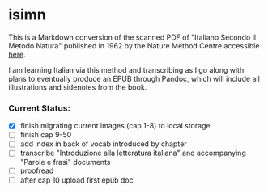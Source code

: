 # isimn

This is a Markdown conversion of the scanned PDF of "Italiano Secondo il Metodo Natura" published in 1962 by the Nature Method Centre accessible [here](https://csclub.uwaterloo.ca/~rfburger/language/L%27italiano%20secondo%20il%20metodo%20natura/L%27italiano%20secondo%20il%20metodo%20natura.pdf).

I am learning Italian via this method and transcribing as I go along with plans to eventually produce an EPUB through Pandoc, which will include all illustrations and sidenotes from the book.

### Current Status:

- [X] finish migrating current images (cap 1-8) to local storage
- [ ] finish cap 9-50
- [ ] add index in back of vocab introduced by chapter
- [ ] transcribe "Introduzione alla letteratura italiana" and accompanying "Parole e frasi" documents
- [ ] proofread
- [ ] after cap 10 upload first epub doc
